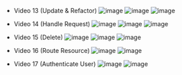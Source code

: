 - Video 13 (Update & Refactor)
  ![image](https://github.com/user-attachments/assets/9f0bb7e9-a2ae-4117-bb22-aa523cf394d3)
  ![image](https://github.com/user-attachments/assets/23fb26ea-8bac-41d4-9b44-8201276d1463)
  ![image](https://github.com/user-attachments/assets/4bd3873c-211d-42f9-812a-ed2b818deea1)

- Video 14 (Handle Request)
  ![image](https://github.com/user-attachments/assets/9e976870-2a55-49ba-9015-98aeac400a25)
  ![image](https://github.com/user-attachments/assets/0082d263-eb77-48fd-84ff-ac586ce96757)
  ![image](https://github.com/user-attachments/assets/136753b3-8826-4cfa-8d12-874034cfd915)

- Video 15 (Delete)
  ![image](https://github.com/user-attachments/assets/db078f15-97ee-4cbf-bf38-21ba5e5fe423)
  ![image](https://github.com/user-attachments/assets/705a92da-6b1d-4490-a326-787ef2b78b27)
  ![image](https://github.com/user-attachments/assets/6a0040e2-2def-4a6c-85e5-d97a3cefe32b)

- Video 16 (Route Resource)
  ![image](https://github.com/user-attachments/assets/5281ade0-0f11-4bb9-9b84-8152e81444f1)
  ![image](https://github.com/user-attachments/assets/f083b888-8d5c-4f49-889d-7013ce27d5b2)

- Video 17 (Authenticate User)
  ![image](https://github.com/user-attachments/assets/2da6ad4b-44a1-4fba-85af-6a2a0314890d)
  ![image](https://github.com/user-attachments/assets/cc28aadb-94bf-479c-9bfa-a79f6b3583b3)
